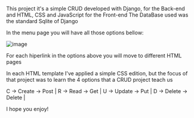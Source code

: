 This project it's a simple CRUD developed with Django, for the Back-end and HTML, CSS and JavaScript for the Front-end
The DataBase used was the standard Sqlite of Django

In the menu page you will have all those options bellow:

![image](https://user-images.githubusercontent.com/113387966/203325807-6544a044-2580-4704-b6e4-ab251ea522fc.png)

For each hiperlink in the options above you will move to different HTML pages

In each HTML template I've applied a simple CSS edition, but the focus of that project was to learn the 4 options that a CRUD project teach us

C -> Create -> Post | 
R -> Read -> Get | 
U -> Update -> Put | 
D -> Delete -> Delete | 
 
I hope you enjoy!
